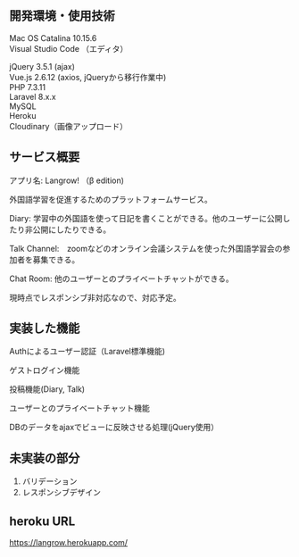 ## 開発環境・使用技術 
  
Mac OS Catalina 10.15.6  
Visual Studio Code （エディタ）  

jQuery 3.5.1 (ajax)  
Vue.js 2.6.12 (axios, jQueryから移行作業中)  
PHP 7.3.11  
Laravel 8.x.x  
MySQL  
Heroku  
Cloudinary（画像アップロード）  

  
## サービス概要  
  
<p>アプリ名: Langrow! （β edition)</p>
<p>外国語学習を促進するためのプラットフォームサービス。 </p>
  
<p>Diary: 学習中の外国語を使って日記を書くことができる。他のユーザーに公開したり非公開にしたりできる。</p> 
<p>Talk Channel:　zoomなどのオンライン会議システムを使った外国語学習会の参加者を募集できる。</p>
<p>Chat Room: 他のユーザーとのプライベートチャットができる。</p>
  
<p>現時点でレスポンシブ非対応なので、対応予定。</p>
  
## 実装した機能  
  
<p>Authによるユーザー認証（Laravel標準機能)</p>
<p>ゲストログイン機能</p>
<p>投稿機能(Diary, Talk)</p>
<p>ユーザーとのプライベートチャット機能</p>
<p>DBのデータをajaxでビューに反映させる処理(jQuery使用）</p>

## 未実装の部分
<ol>
    <li>バリデーション</li>
    <li>レスポンシブデザイン</li>
</ol>
  
## heroku URL  
https://langrow.herokuapp.com/
